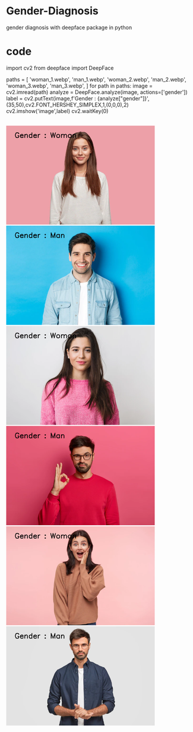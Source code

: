# Gender-Diagnosis
gender diagnosis with deepface package in python

# code
  import cv2
  from deepface import DeepFace
  
  paths = [
      'woman_1.webp',
      'man_1.webp',
      'woman_2.webp',
      'man_2.webp',
      'woman_3.webp',
      'man_3.webp',
  ]
  for path in paths:
      image = cv2.imread(path)
      analyze = DeepFace.analyze(image, actions=['gender'])
      label = cv2.putText(image,f'Gender : {analyze["gender"]}',(35,50),cv2.FONT_HERSHEY_SIMPLEX,1,(0,0,0),2)
      cv2.imshow('image',label)
      cv2.waitKey(0)
    
<br/>
<div>
  <img src="https://github.com/arminmehraeen/Gender-Diagnosis/blob/main/images/img1.png" width="400" heght="250">
  <img src="https://github.com/arminmehraeen/Gender-Diagnosis/blob/main/images/img2.png" width="400" heght="250">
</div>
<div>
  <img src="https://github.com/arminmehraeen/Gender-Diagnosis/blob/main/images/img3.png" width="400" heght="250">
  <img src="https://github.com/arminmehraeen/Gender-Diagnosis/blob/main/images/img4.png" width="400" heght="250">
</div>
<div>
  <img src="https://github.com/arminmehraeen/Gender-Diagnosis/blob/main/images/img5.png" width="400" heght="250">
  <img src="https://github.com/arminmehraeen/Gender-Diagnosis/blob/main/images/img6.png" width="400" heght="250">
</div>



    
    
